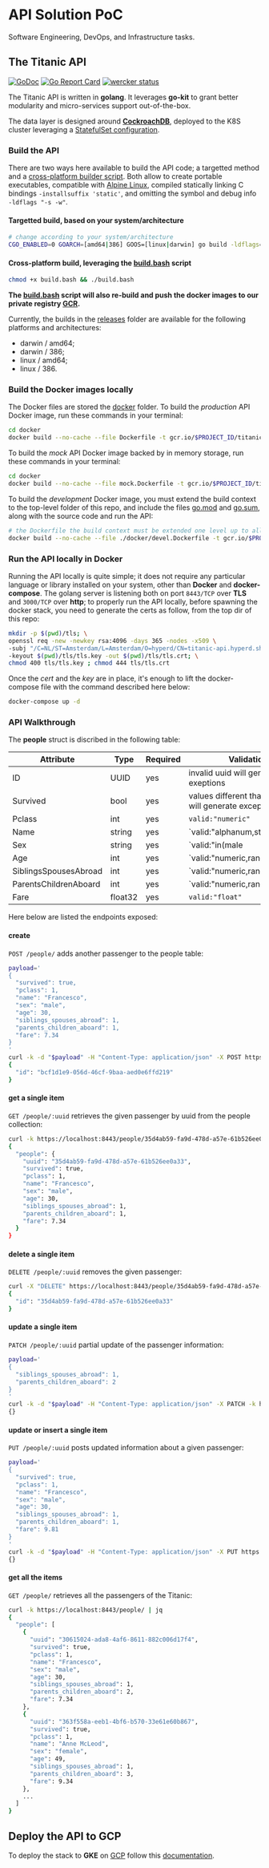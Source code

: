 # API Solution PoC

Software Engineering, DevOps, and Infrastructure tasks.

## The Titanic API

[![GoDoc](https://godoc.org/gitlab.com/hyperd/titanic?status.svg)](https://godoc.org/gitlab.com/hyperd/titanic)
[![Go Report Card](https://goreportcard.com/badge/gitlab.com/hyperd/titanic)](https://goreportcard.com/report/gitlab.com/hyperd/titanic)
[![wercker status](https://app.wercker.com/status/4bf9af6e8c03d46082ba0d40c192e5b6/s/master "wercker status")](https://app.wercker.com/project/byKey/4bf9af6e8c03d46082ba0d40c192e5b6)

The Titanic API is written in **golang**. It leverages **go-kit** to grant better modularity and micro-services support out-of-the-box.

The data layer is designed around [**CockroachDB**](https://www.cockroachlabs.com), deployed to the K8S cluster leveraging a [StatefulSet configuration](./deploy/k8s/cockroachdb/cockroachdb-statefulset-secure.yaml).

### Build the API

There are two ways here available to build the API code; a targetted method and a [cross-platform builder script](./build.bash). Both allow to create portable executables, compatible with [Alpine Linux](https://www.alpinelinux.org/), compiled statically linking C bindings `-installsuffix 'static'`, and omitting the symbol and debug info `-ldflags "-s -w"`.

#### Targetted build, based on your system/architecture

```bash
# change according to your system/architecture
CGO_ENABLED=0 GOARCH=[amd64|386] GOOS=[linux|darwin] go build -ldflags="-w -s" -a -installsuffix 'static' -o titanic cmd/titanic/main.go
```

#### Cross-platform build, leveraging the [build.bash](./build.bash) script

```bash
chmod +x build.bash && ./build.bash
```

**The [build.bash](./build.bash) script will also re-build and push the docker images to our private registry [GCR](https://cloud.google.com/container-registry/).**

Currently, the builds in the [releases](./releases/) folder are available for the following platforms and architectures:

- darwin / amd64;
- darwin / 386;
- linux / amd64;
- linux / 386.

### Build the Docker images locally

The Docker files are stored the [docker](./docker/) folder.
To build the *production* API Docker image, run these commands in your terminal:

```bash
cd docker
docker build --no-cache --file Dockerfile -t gcr.io/$PROJECT_ID/titanic-api:latest .
```

To build the *mock* API Docker image backed by in memory storage, run these commands in your terminal:

```bash
cd docker
docker build --no-cache --file mock.Dockerfile -t gcr.io/$PROJECT_ID/titanic-api:mock .
```

To build the *development* Docker image, you must extend the build context to the top-level folder of this repo, and include the files [go.mod](./go.mod) and [go.sum](./go.sum), along with the source code and run the API:

```bash
# the Dockerfile the build context must be extended one level up to allow the proper files inclusions
docker build --no-cache --file ./docker/devel.Dockerfile -t gcr.io/$PROJECT_ID/titanic-api:devel .
```

### Run the API locally in Docker

Running the API locally is quite simple; it does not require any particular language or library installed on your system, other than **Docker** and **docker-compose**.
The golang server is listening both on port `8443/TCP` over **TLS** and `3000/TCP` over **http**; to properly run the API locally, before spawning the docker stack, you need to generate the certs as follow, from the top dir of this repo:

```bash
mkdir -p $(pwd)/tls; \
openssl req -new -newkey rsa:4096 -days 365 -nodes -x509 \
-subj "/C=NL/ST=Amsterdam/L=Amsterdam/O=hyperd/CN=titanic-api.hyperd.sh" \
-keyout $(pwd)/tls/tls.key -out $(pwd)/tls/tls.crt; \
chmod 400 tls/tls.key ; chmod 444 tls/tls.crt
```

Once the _cert_ and the _key_ are in place, it's enough to lift the docker-compose file with the command described here below:

```bash
docker-compose up -d
```

### API Walkthrough

The **people** struct is discribed in the following table:

| Attribute             | Type    | Required | Validation                                              |
|-----------------------|---------|----------|---------------------------------------------------------|
| ID                    | UUID    | yes      | invalid uuid will generate exeptions                    |
| Survived              | bool    | yes      | values different than booleans will generate exceptions |
| Pclass                | int     | yes      | `valid:"numeric"`                                       |
| Name                  | string  | yes      | `valid:"alphanum,stringlength(2|70)"`                   |
| Sex                   | string  | yes      | `valid:"in(male|female|not declared)"`                  |
| Age                   | int     | yes      | `valid:"numeric,range(0|116)"`                          |
| SiblingsSpousesAbroad | int     | yes      | `valid:"numeric,range(0|20)"`                           |
| ParentsChildrenAboard | int     | yes      | `valid:"numeric,range(0|20)"`                           |
| Fare                  | float32 | yes      | `valid:"float"`                                         |

Here below are listed the endpoints exposed:

#### create

`POST /people/` adds another passenger to the people table:

```bash
payload='
{
  "survived": true,
  "pclass": 1,
  "name": "Francesco",
  "sex": "male",
  "age": 30,
  "siblings_spouses_abroad": 1,
  "parents_children_aboard": 1,
  "fare": 7.34
}
'
curl -k -d "$payload" -H "Content-Type: application/json" -X POST https://localhost:8443/people/ | jq
{
  "id": "bcf1d1e9-056d-46cf-9baa-aed0e6ffd219"
}
```

#### get a single item

`GET /people/:uuid` retrieves the given passenger by uuid from the people collection:

```bash
curl -k https://localhost:8443/people/35d4ab59-fa9d-478d-a57e-61b526ee0a33 | jq
{
  "people": {
    "uuid": "35d4ab59-fa9d-478d-a57e-61b526ee0a33",
    "survived": true,
    "pclass": 1,
    "name": "Francesco",
    "sex": "male",
    "age": 30,
    "siblings_spouses_abroad": 1,
    "parents_children_aboard": 1,
    "fare": 7.34
  }
}
```

#### delete a single item

`DELETE /people/:uuid` removes the given passenger:

```bash
curl -X "DELETE" https://localhost:8443/people/35d4ab59-fa9d-478d-a57e-61b526ee0a33
{
  "id": "35d4ab59-fa9d-478d-a57e-61b526ee0a33"
}
```

#### update a single item

`PATCH /people/:uuid` partial update of the passenger information:

```bash
payload='
{
  "siblings_spouses_abroad": 1,
  "parents_children_aboard": 2
}
'
curl -k -d "$payload" -H "Content-Type: application/json" -X PATCH -k https://localhost:8443/people/35d4ab59-fa9d-478d-a57e-61b526ee0a33
{}
```

#### update or insert a single item

`PUT /people/:uuid` posts updated information about a given passenger:

```bash
payload='
{
  "survived": true,
  "pclass": 1,
  "name": "Francesco",
  "sex": "male",
  "age": 30,
  "siblings_spouses_abroad": 1,
  "parents_children_aboard": 1,
  "fare": 9.81
}
'
curl -k -d "$payload" -H "Content-Type: application/json" -X PUT https://localhost:8443/people/35d4ab59-fa9d-478d-a57e-61b526ee0a33
{}
```

#### get all the items

`GET /people/` retrieves all the passengers of the Titanic:

```bash
curl -k https://localhost:8443/people/ | jq
{
  "people": [
    {
      "uuid": "30615024-ada8-4af6-8611-882c006d17f4",
      "survived": true,
      "pclass": 1,
      "name": "Francesco",
      "sex": "male",
      "age": 30,
      "siblings_spouses_abroad": 1,
      "parents_children_aboard": 2,
      "fare": 7.34
    },
    {
      "uuid": "363f558a-eeb1-4bf6-b570-33e61e60b867",
      "survived": true,
      "pclass": 1,
      "name": "Anne McLeod",
      "sex": "female",
      "age": 49,
      "siblings_spouses_abroad": 1,
      "parents_children_aboard": 3,
      "fare": 9.34
    },
    ...
  ]
}
```

## Deploy the API to GCP

To deploy the stack to **GKE** on [GCP](https://cloud.google.com) follow this [documentation](./deploy/README.md).
